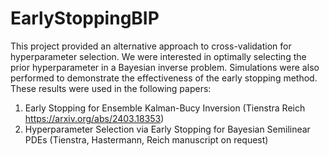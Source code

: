 # EarlyStoppingBIP

This project provided an alternative approach to cross-validation for hyperparameter selection. We
were interested in optimally selecting the prior hyperparameter in a Bayesian inverse problem. Simulations were also performed to demonstrate the effectiveness of the early stopping method. These results were used in the following papers: 

1. Early Stopping for Ensemble Kalman-Bucy Inversion (Tienstra Reich https://arxiv.org/abs/2403.18353)
2. Hyperparameter Selection via Early Stopping for Bayesian Semilinear PDEs (Tienstra, Hastermann, Reich manuscript on request)
